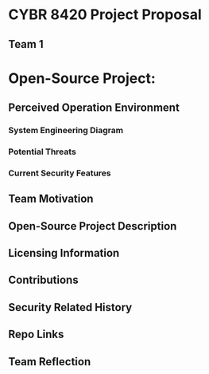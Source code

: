 <!-- This shouldn't be displayed -->
# CYBR 8420 Project Proposal
## Team 1

# Open-Source Project:

## Perceived Operation Environment

### System Engineering Diagram


### Potential Threats

### Current Security Features

## Team Motivation

## Open-Source Project Description

## Licensing Information

## Contributions

## Security Related History

## Repo Links

## Team Reflection



